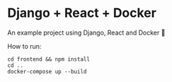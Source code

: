 # Django + React + Docker

An example project using Django, React and Docker 🐳

How to run:
```
cd frontend && npm install
cd ..
docker-compose up --build
```
